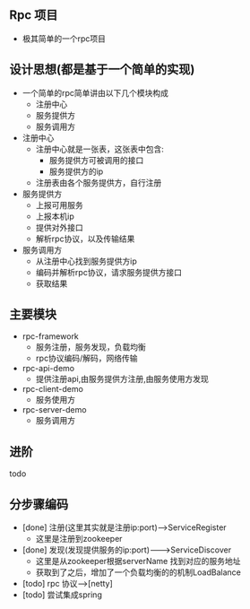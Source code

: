 Rpc 项目
----
- 极其简单的一个rpc项目

设计思想(都是基于一个简单的实现)
----
* 一个简单的rpc简单讲由以下几个模块构成
    - 注册中心
    - 服务提供方
    - 服务调用方
* 注册中心
    - 注册中心就是一张表，这张表中包含:
        - 服务提供方可被调用的接口
        - 服务提供方的ip
    - 注册表由各个服务提供方，自行注册
* 服务提供方
    - 上报可用服务
    - 上报本机ip
    - 提供对外接口
    - 解析rpc协议，以及传输结果
* 服务调用方
    - 从注册中心找到服务提供方ip
    - 编码并解析rpc协议，请求服务提供方接口
    - 获取结果

主要模块
----
- rpc-framework
    - 服务注册，服务发现，负载均衡
    - rpc协议编码/解码，网络传输
- rpc-api-demo
    - 提供注册api,由服务提供方注册,由服务使用方发现
- rpc-client-demo
    - 服务使用方
- rpc-server-demo
    - 服务调用方

进阶
---- 
todo


分步骤编码
---
- [done] 注册(这里其实就是注册ip:port)-->ServiceRegister
   - 这里是注册到zookeeper
- [done] 发现(发现提供服务的ip:port)--->ServiceDiscover
   - 这里是从zookeeper根据serverName 找到对应的服务地址
   - 获取到了之后，增加了一个负载均衡的的机制LoadBalance
- [todo] rpc 协议-->[netty]
- [todo] 尝试集成spring